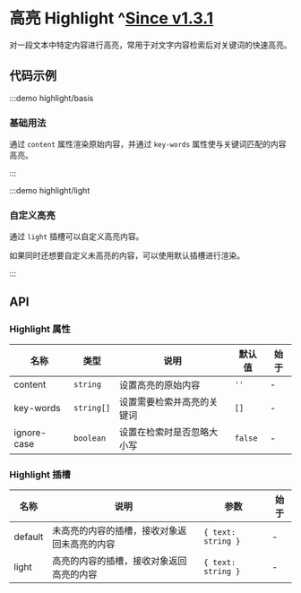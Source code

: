 # 高亮 Highlight ^[Since v1.3.1](!s)

对一段文本中特定内容进行高亮，常用于对文字内容检索后对关键词的快速高亮。

## 代码示例

:::demo highlight/basis

### 基础用法

通过 `content` 属性渲染原始内容，并通过 `key-words` 属性使与关键词匹配的内容高亮。

:::

:::demo highlight/light

### 自定义高亮

通过 `light` 插槽可以自定义高亮内容。

如果同时还想要自定义未高亮的内容，可以使用默认插槽进行渲染。

:::

## API

### Highlight 属性

| 名称        | 类型       | 说明                       | 默认值  | 始于 |
| ----------- | ---------- | -------------------------- | ------- | ---- |
| content     | `string`   | 设置高亮的原始内容         | `''`    | -    |
| key-words   | `string[]` | 设置需要检索并高亮的关键词 | `[]`    | -    |
| ignore-case | `boolean`  | 设置在检索时是否忽略大小写 | `false` | -    |

### Highlight 插槽

| 名称    | 说明                                         | 参数               | 始于 |
| ------- | -------------------------------------------- | ------------------ | ---- |
| default | 未高亮的内容的插槽，接收对象返回未高亮的内容 | `{ text: string }` | -    |
| light   | 高亮的内容的插槽，接收对象返回高亮的内容     | `{ text: string }` | -    |
